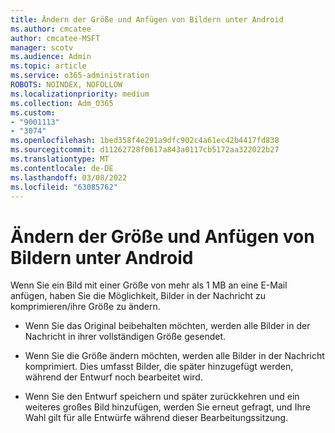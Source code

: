 ```yaml
---
title: Ändern der Größe und Anfügen von Bildern unter Android
ms.author: cmcatee
author: cmcatee-MSFT
manager: scotv
ms.audience: Admin
ms.topic: article
ms.service: o365-administration
ROBOTS: NOINDEX, NOFOLLOW
ms.localizationpriority: medium
ms.collection: Adm_O365
ms.custom:
- "9001113"
- "3074"
ms.openlocfilehash: 1bed358f4e291a9dfc902c4a61ec42b4417fd838
ms.sourcegitcommit: d11262728f0617a843a0117cb5172aa322022b27
ms.translationtype: MT
ms.contentlocale: de-DE
ms.lasthandoff: 03/08/2022
ms.locfileid: "63085762"
---
```

# <a name="resize-and-attach-images-on-android"></a>Ändern der Größe und Anfügen von Bildern unter Android

Wenn Sie ein Bild mit einer Größe von mehr als 1 MB an eine E-Mail anfügen, haben Sie die Möglichkeit, Bilder in der Nachricht zu komprimieren/ihre Größe zu ändern.
 
- Wenn Sie das Original beibehalten möchten, werden alle Bilder in der Nachricht in ihrer vollständigen Größe gesendet.
 
- Wenn Sie die Größe ändern möchten, werden alle Bilder in der Nachricht komprimiert.  Dies umfasst Bilder, die später hinzugefügt werden, während der Entwurf noch bearbeitet wird.
 
- Wenn Sie den Entwurf speichern und später zurückkehren und ein weiteres großes Bild hinzufügen, werden Sie erneut gefragt, und Ihre Wahl gilt für alle Entwürfe während dieser Bearbeitungssitzung.
 
